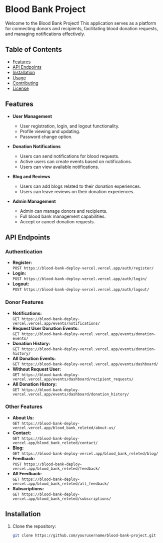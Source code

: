 # Blood Bank Project

Welcome to the Blood Bank Project! This application serves as a platform for connecting donors and recipients, facilitating blood donation requests, and managing notifications effectively.

## Table of Contents
- [Features](#features)
- [API Endpoints](#api-endpoints)
- [Installation](#installation)
- [Usage](#usage)
- [Contributing](#contributing)
- [License](#license)

## Features

- **User Management**
  - User registration, login, and logout functionality.
  - Profile viewing and updating.
  - Password change option.

- **Donation Notifications**
  - Users can send notifications for blood requests.
  - Active users can create events based on notifications.
  - Users can view available notifications.

- **Blog and Reviews**
  - Users can add blogs related to their donation experiences.
  - Users can leave reviews on their donation experiences.

- **Admin Management**
  - Admin can manage donors and recipients.
  - Full blood bank management capabilities.
  - Accept or cancel donation requests.

## API Endpoints

### Authentication
- **Register:**  
  `POST https://blood-bank-deploy-vercel.vercel.app/auth/register/`
- **Login:**  
  `POST https://blood-bank-deploy-vercel.vercel.app/auth/login/`
- **Logout:**  
  `POST https://blood-bank-deploy-vercel.vercel.app/auth/logout/`

### Donor Features
- **Notifications:**  
  `GET https://blood-bank-deploy-vercel.vercel.app/events/notifications/`
- **Request User Donation Events:**  
  `GET https://blood-bank-deploy-vercel.vercel.app/events/donation-events/`
- **Donation History:**  
  `GET https://blood-bank-deploy-vercel.vercel.app/events/donation-history/`
- **All Donation Events:**  
  `GET https://blood-bank-deploy-vercel.vercel.app/events/dashboard/`
- **Without Request User:**  
  `GET https://blood-bank-deploy-vercel.vercel.app/events/dashboard/recipient_requests/`
- **All Donation History:**  
  `GET https://blood-bank-deploy-vercel.vercel.app/events/dashboard/donation_history/`

### Other Features
- **About Us:**  
  `GET https://blood-bank-deploy-vercel.vercel.app/blood_bank_releted/about-us/`
- **Contact:**  
  `GET https://blood-bank-deploy-vercel.app/blood_bank_releted/contact/`
- **Blog:**  
  `GET https://blood-bank-deploy-vercel.app/blood_bank_releted/blog/`
- **Feedback:**  
  `POST https://blood-bank-deploy-vercel.app/blood_bank_releted/feedback/`
- **All Feedback:**  
  `GET https://blood-bank-deploy-vercel.app/blood_bank_releted/all_feedback/`
- **Subscriptions:**  
  `GET https://blood-bank-deploy-vercel.app/blood_bank_releted/subscriptions/`

## Installation

1. Clone the repository:
   ```bash
   git clone https://github.com/yourusername/blood-bank-project.git
